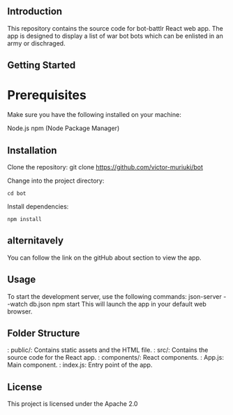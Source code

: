 ## Introduction

This repository contains the source code for bot-battlr React web app. The app is designed to display a list of war bot bots which can be enlisted in an army or dischraged.

## Getting Started

# Prerequisites
Make sure you have the following installed on your machine:

Node.js
npm (Node Package Manager)

## Installation

Clone the repository: git clone https://github.com/victor-muriuki/bot

Change into the project directory:

    cd bot
Install dependencies:

    npm install

## alternitavely

You can follow the link on the gitHub about section to view the app. 

## Usage
To start the development server, use the following commands:
       json-server --watch db.json
       npm start
This will launch the app in your default web browser.

## Folder Structure

: public/: Contains static assets and the HTML file.
: src/: Contains the source code for the React app.
: components/: React components.
: App.js: Main component.
: index.js: Entry point of the app.


## License

This project is licensed under the Apache 2.0 





